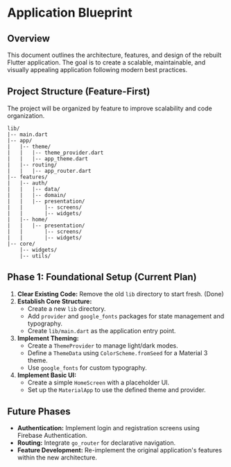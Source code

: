 # Application Blueprint

## Overview

This document outlines the architecture, features, and design of the rebuilt Flutter application. The goal is to create a scalable, maintainable, and visually appealing application following modern best practices.

## Project Structure (Feature-First)

The project will be organized by feature to improve scalability and code organization.

```
lib/
|-- main.dart
|-- app/
|   |-- theme/
|   |   |-- theme_provider.dart
|   |   |-- app_theme.dart
|   |-- routing/
|   |   |-- app_router.dart
|-- features/
|   |-- auth/
|   |   |-- data/
|   |   |-- domain/
|   |   |-- presentation/
|   |       |-- screens/
|   |       |-- widgets/
|   |-- home/
|   |   |-- presentation/
|   |       |-- screens/
|   |       |-- widgets/
|-- core/
    |-- widgets/
    |-- utils/
```

## Phase 1: Foundational Setup (Current Plan)

1.  **Clear Existing Code:** Remove the old `lib` directory to start fresh. (Done)
2.  **Establish Core Structure:**
    *   Create a new `lib` directory.
    *   Add `provider` and `google_fonts` packages for state management and typography.
    *   Create `lib/main.dart` as the application entry point.
3.  **Implement Theming:**
    *   Create a `ThemeProvider` to manage light/dark modes.
    *   Define a `ThemeData` using `ColorScheme.fromSeed` for a Material 3 theme.
    *   Use `google_fonts` for custom typography.
4.  **Implement Basic UI:**
    *   Create a simple `HomeScreen` with a placeholder UI.
    *   Set up the `MaterialApp` to use the defined theme and provider.

## Future Phases

*   **Authentication:** Implement login and registration screens using Firebase Authentication.
*   **Routing:** Integrate `go_router` for declarative navigation.
*   **Feature Development:** Re-implement the original application's features within the new architecture.
